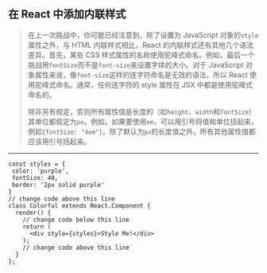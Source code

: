 ## 在 React 中添加内联样式

> 在上一次挑战中，你可能已经注意到，除了设置为 JavaScript 对象的`style`属性之外，与 HTML 内联样式相比，React 的内联样式还有其他几个语法差异。首先，某些 CSS 样式属性的名称使用驼峰式命名。例如，最后一个挑战用`fontSize`而不是`font-size`来设置字体的大小。对于 JavaScript 对象属性来说，像`font-size`这样的连字符命名是无效的语法，所以 React 使用驼峰式命名。通常，任何连字符的 style 属性在 JSX 中都是使用驼峰式命名的。
>
> 除非另有规定，否则所有属性值是长度的（如`height`、`width`和`fontSize`）其单位都假定为`px`。例如，如果要使用`em`，可以用引号将值和单位括起来，例如`{fontSize: "4em"}`。除了默认为`px`的长度值之外，所有其他属性值都应该用引号括起来。

---

```react
const styles = {
 color: 'purple',
 fontSize: 40,
 border: '2px solid purple'
}
// change code above this line
class Colorful extends React.Component {
  render() {
    // change code below this line
    return (
      <div style={styles}>Style Me!</div>
    );
    // change code above this line
  }
};

```

